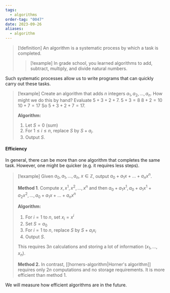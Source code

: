 ```yaml
---
tags:
  - algorithms
order-tag: "0047"
date: 2023-09-26
aliases:
  - algorithm
---
```

>[!definition]
>An algorithm is a systematic process by which a task is completed.
>>[!example]
>>In grade school, you learned algorithms to add, subtract, multiply, and divide natural numbers.

Such systematic processes allow us to write programs that can quickly carry out these tasks.

>[!example]
>Create an algorithm that adds $n$ integers $a_{1},a_{2},\dots,a_{n}$.
>How might we do this by hand?
>Evaluate $5+3+2+7$.
>$5+3=8$
>$8+2=10$
>$10+7=17$
>So $5+3+2+7=17$.
>
>**Algorithm:**
>1. Let $S=0$ (sum)
>2. For $1\leq i\leq n$, replace $S$ by $S+a_{i}$.
>3. Output $S$.

#### Efficiency
In general, there can be more than one algorithm that completes the same task. However, one might be quicker (e.g. it requires less steps).

>[!example]
>Given $a_{0},a_{1},\dots,a_{n},\;x\in\mathbb{Z}$, output $a_{0}+a_{1}x+\dots+a_{n}x^n$.
>
>**Method 1**.
>Compute $x,x^1,x^2,\dots ,x^n$ and then $a_{0}+a_{1}x^1,a_{0}+a_{1}x^1+a_{2}x^2,\dots,a_{0}+a_{1}x+\dots+a_{n}x^n$
>
>**Algorithm:**
>1. For $i=1$ to $n$, set $x_{i}=x^i$
>2. Set $S=a_{0}$
>3. For $i=1$ to $n$, replace $S$ by $S+a_{i}x_{i}$
>4. Output $S$.
>   
>This requires $3n$ calculations and storing a lot of information ($x_{1},\dots,x_{n}$).
>
>**Method 2.**
>In contrast, [[horners-algorithm|Horner's algorithm]] requires only $2n$ computations and no storage requirements. It is more efficient than method 1.

We will measure how efficient algorithms are in the future.
